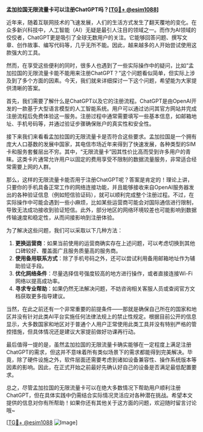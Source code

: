 **孟加拉国无限流量卡可以注册ChatGPT吗？[[TG💪+ @esim1088](https://t.me/s/esim1088)]**

近年来，随着互联网技术的飞速发展，人们的生活方式发生了翻天覆地的变化。在众多新兴科技中，人工智能（AI）无疑是最引人注目的领域之一。而作为AI领域的佼佼者，ChatGPT更是吸引了全球无数用户的关注。它能够回答问题、撰写文章、创作故事、编写代码等，几乎无所不能。因此，越来越多的人开始尝试使用这款强大的工具。

然而，在享受这些便利的同时，很多人也遇到了一些实际操作中的疑问，比如“孟加拉国的无限流量卡能不能用来注册ChatGPT？”这个问题看似简单，但实际上涉及到了多个方面的因素。今天，我们就来详细探讨一下这个问题，希望能为大家提供清晰的答案。

首先，我们需要了解什么是ChatGPT以及它的注册流程。ChatGPT是由OpenAI开发的一款基于大型语言模型的人工智能系统。用户可以通过访问其官方网站并完成注册流程后免费体验这一服务。注册过程中通常需要填写一些基本信息，如邮箱地址、手机号码等，并通过验证步骤确保账户的真实性和安全性。

接下来我们来看看孟加拉国的无限流量卡是否符合这些要求。孟加拉国是一个拥有庞大人口基数的发展中国家，其电信市场近年来得到了快速发展，各种类型的SIM卡和服务套餐层出不穷。其中，“无限流量卡”因其性价比高而受到许多用户的青睐。这类卡片通常允许用户以固定的费用享受不限制的数据流量服务，非常适合经常需要上网的人群。

那么，这样的无限流量卡能否用于注册ChatGPT呢？答案是肯定的！理论上讲，只要你的手机具备正常工作的网络连接功能，并且能够接收来自OpenAI服务器发出的各种验证信息（例如短信验证码），就可以顺利完成整个注册过程。不过，在实际操作中可能会遇到一些小麻烦，比如某些运营商可能会对国际通信进行限制，导致无法成功接收到验证短信。此外，部分地区的网络环境较差也可能影响到数据传输速度和稳定性，从而间接影响到注册体验。

为了解决这些问题，我们可以采取以下几种方法：
1. **更换运营商**：如果当前使用的运营商确实存在上述问题，可以考虑切换到其他口碑较好、覆盖面广且服务质量高的服务商。
2. **使用备用联系方式**：除了手机号码之外，还可以尝试利用备用邮箱地址作为辅助验证手段。
3. **优化网络条件**：尽量选择信号强度较高的地方进行操作，或者直接连接Wi-Fi网络以提高成功率。
4. **寻求专业帮助**：如果仍然无法解决问题，不妨咨询相关客服人员或查阅官方文档获取更多指导建议。

当然，在此之前还有一个非常重要的前提条件——那就是确保自己所在的国家和地区并没有针对此类AI平台实施任何法律法规上的禁止性规定。根据目前公开的信息显示，大多数国家和地区对于普通个人用户正常使用此类工具并没有特别严格的管控措施，但具体情况还是建议大家提前做好功课再行动。

最后值得一提的是，虽然孟加拉国的无限流量卡确实能够在一定程度上满足注册ChatGPT的需求，但这并不意味着所有类似场景下的需求都能得到完美解决。毕竟，除了硬件设施之外，软件层面还需要考虑到诸如设备兼容性、操作系统版本等因素的影响。因此，在正式开始之前最好先确认好自己的设备是否满足最低配置要求。

总之，尽管孟加拉国的无限流量卡可以在绝大多数情况下帮助用户顺利注册ChatGPT，但在具体实践中仍需结合实际情况灵活应对各种潜在挑战。希望本文提供的信息对你有所帮助！如果你还有其他关于这方面的问题，欢迎随时留言讨论哦~

[[TG💪+ @esim1088](https://t.me/s/esim1088) ![Image](https://i.postimg.cc/4NQfJmqS/Snipaste-2025-05-13-00-14-12.png)]